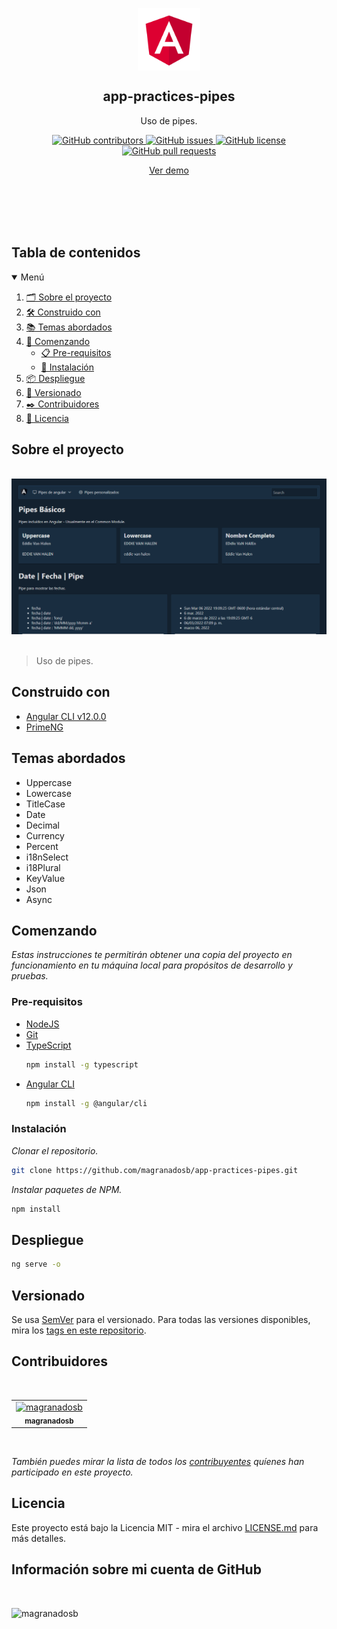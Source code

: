 <p align="center">
 <img width="100px" src="./src/assets/img/logo.png" align="center" alt="GitHub Readme Stats" />
 <h2 align="center">app-practices-pipes</h2>
 <p align="center">Uso de pipes.</p>
</p>
  <p align="center">
     <a href="https://github.com/magranadosb/app-practices-pipes/graphs/contributors">
      <img alt="GitHub contributors" src="https://img.shields.io/github/contributors/magranadosb/app-practices-pipes.svg?style=for-the-badge" />
     </a>
     <a href="https://github.com/magranadosb/app-practices-pipes/issues">
      <img alt="GitHub issues" src="https://img.shields.io/github/issues/magranadosb/app-practices-pipes.svg?style=for-the-badge" />
     </a>
     <a href="https://github.com/magranadosb/app-practices-pipes/blob/main/LICENSE.md">
      <img alt="GitHub license" src="https://img.shields.io/github/license/magranadosb/app-practices-pipes.svg?style=for-the-badge" />
     </a>
     <a href="https://github.com/magranadosb/app-practices-pipes/pulls">
      <img alt="GitHub pull requests" src="https://img.shields.io/github/issues-pr/magranadosb/app-practices-pipes.svg?style=for-the-badge" />
     </a>
</p> 
<p align="center">
    <a href="https://magranadosb.github.io/app-practices-pipes/">Ver demo</a>
</p>
<br/>
<br/>
<br/>
<br/>

## Tabla de contenidos

<details open="open">
  <summary>Menú</summary>
  <ol>
    <li><a href="#sobre-el-proyecto">🗂️ Sobre el proyecto</a></li>
    <li><a href="#construido-con">🛠️ Construido con</a></li>
    <li><a href="#temas-abordados">📚 Temas abordados</a></li>
    <li>
      <a href="#comenzando">🚀 Comenzando</a>
      <ul>
        <li><a href="#pre-requisitos">📋 Pre-requisitos</a></li>
        <li><a href="#instalación">🔧 Instalación</a></li>
      </ul>
    </li>
    <li><a href="#despliegue">📦 Despliegue</a></li>
    <li><a href="#versionado">📌 Versionado</a></li>
    <li><a href="#contribuidores">✒️ Contribuidores</a></li>
    <li><a href="#licencia">📄 Licencia</a></li>
  </ol>
</details>

## Sobre el proyecto

&nbsp;
![](./src/assets/img/header.PNG)
&nbsp;
 >Uso de pipes.

## Construido con

* [Angular CLI v12.0.0](https://angular.io/)
* [PrimeNG](https://www.primefaces.org/primeng/)

## Temas abordados

* Uppercase
* Lowercase
* TitleCase
* Date
* Decimal
* Currency
* Percent
* i18nSelect
* i18Plural
* KeyValue
* Json
* Async

## Comenzando

_Estas instrucciones te permitirán obtener una copia del proyecto en funcionamiento en tu máquina local para propósitos de desarrollo y pruebas._

### Pre-requisitos

* [NodeJS](https://nodejs.org/en/)
* [Git](https://git-scm.com)
* [TypeScript](https://www.typescriptlang.org/download)
  ```sh
  npm install -g typescript
  ```
* [Angular CLI](https://angular.io/cli)
  ```sh
  npm install -g @angular/cli
  ```

### Instalación

_Clonar el repositorio._
```sh
git clone https://github.com/magranadosb/app-practices-pipes.git
```

_Instalar paquetes de NPM._

```sh
npm install
```
## Despliegue

```sh
ng serve -o
```

## Versionado

Se usa [SemVer](http://semver.org/) para el versionado. Para todas las versiones disponibles, mira los [tags en este repositorio](https://github.com/magranadosb/app-practices-pipes/tags).

## Contribuidores
&nbsp;

<table>
  <tr>
    <td align="center">
      <a href="https://github.com/magranadosb">
        <img src="https://avatars.githubusercontent.com/u/75822956" width="50px;" alt="magranadosb"/><br>
        <sub>
          <b>magranadosb</b>
        </sub>
      </a>
    </td>
  </tr>
</table>
&nbsp;

_También puedes mirar la lista de todos los [contribuyentes](https://github.com/magranadosb/app-practices-pipes/graphs/contributors) quíenes han participado en este proyecto._

## Licencia

Este proyecto está bajo la Licencia MIT - mira el archivo [LICENSE.md](LICENSE.md) para más detalles.

## Información sobre mi cuenta de GitHub

<br/>

![magranadosb](https://github-readme-stats.vercel.app/api?username=magranadosb&show_icons=true&locale=es)